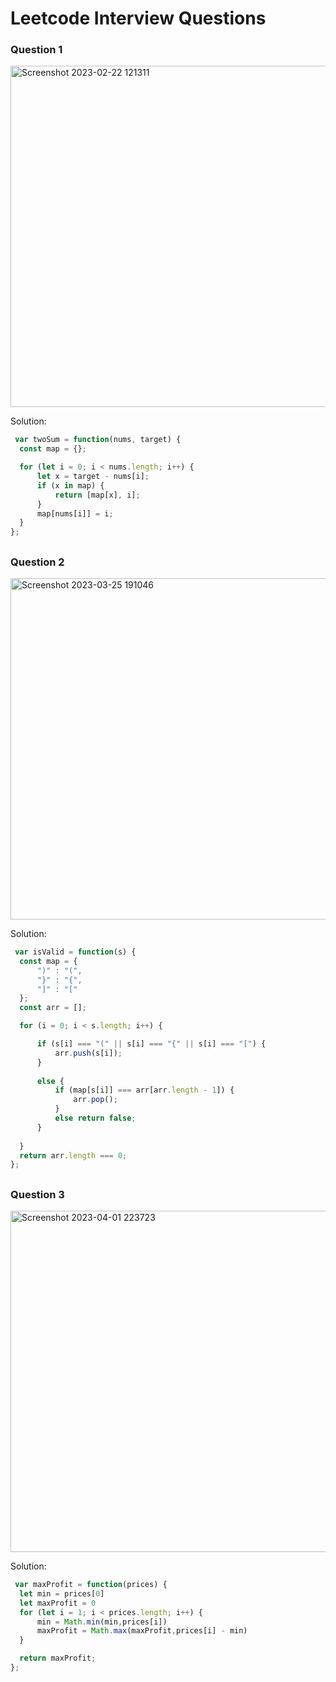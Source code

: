 # Leetcode Interview Questions

### Question 1
<img width="546" alt="Screenshot 2023-02-22 121311" src="https://user-images.githubusercontent.com/80487497/220734861-4205467a-287b-439c-8d8e-06f5d25068a0.png">


Solution:
  ```javascript
   var twoSum = function(nums, target) {
    const map = {};

    for (let i = 0; i < nums.length; i++) {
        let x = target - nums[i];
        if (x in map) {
            return [map[x], i];
        }
        map[nums[i]] = i;
    }
};
  ```
  ##
  
  ### Question 2
  <img width="546" alt="Screenshot 2023-03-25 191046" src="https://user-images.githubusercontent.com/80487497/227749893-36a91223-5656-4dcb-9f90-eb2dfb19ae4b.png">

Solution:
  ```javascript
   var isValid = function(s) {
    const map = {
        ")" : "(",
        "}" : "{",
        "]" : "["
    };
    const arr = [];

    for (i = 0; i < s.length; i++) {

        if (s[i] === "(" || s[i] === "{" || s[i] === "[") {
            arr.push(s[i]);
        }
    
        else { 
            if (map[s[i]] === arr[arr.length - 1]) {
                arr.pop();
            }
            else return false;
        }
    
    }
    return arr.length === 0;
};
  ```
  ##
  
  ### Question 3
  <img width="546" alt="Screenshot 2023-04-01 223723" src="https://user-images.githubusercontent.com/80487497/229331559-25e65a37-75f1-4cb4-9590-111ef348848f.png">

Solution:
  ```javascript
   var maxProfit = function(prices) {
    let min = prices[0]
    let maxProfit = 0
    for (let i = 1; i < prices.length; i++) {
        min = Math.min(min,prices[i])
        maxProfit = Math.max(maxProfit,prices[i] - min)
    }

    return maxProfit;
};
  ```
